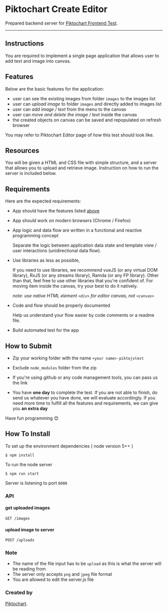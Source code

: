 # Piktochart Create Editor
Prepared backend server for [Piktochart Frontend Test](https://github.com/JakubKubista/pikto-frontend-test).

---

## Instructions

You are required to implement a single page application that allows user to add text and image into canvas.

## Features

Below are the basic features for the application:

- user can see the existing images from folder `images` to the images list
- user can *upload image* to folder `images` and directly added to images list
- user can *add image / text* from the menu to the canvas
- user can *move and delete the image / text* inside the canvas
- the created objects on canvas can be saved and repopulated on refresh browser

You may refer to Piktochart Editor page of how this test should look like.

## Resources

You will be given a HTML and CSS file with simple structure, and a server that allows you to upload and retrieve image. Instruction on how to run the server is included below.

## Requirements

Here are the expected requirements:

- App should have the features listed [above](#features)

- App should work on modern browsers (Chrome / Firefox)

- App logic and data flow are written in a functional and reactive programming concept

    Separate the logic between application data state and template view / user interactions (unidirectional data flow). 

- Use libraries as less as possible,

    If you need to use libraries, we recommend vueJS (or any virtual DOM library), RxJS (or any streams library), Ramda (or any FP library).
    Other than that, feel free to use other libraries that you're confident of.
    For moving item inside the canvas, try your best to do it natively.

    _note: use native HTML element `<div>` for editor canvas, not `<canvas>`_

- Code and flow should be properly documented

    Help us understand your flow easier by code comments or a readme file.

- Build automated test for the app


## How to Submit

- Zip your working folder with the name `<your name>-piktojstest`

- Exclude `node_modules` folder from the zip

- If you're using github or any code management tools, you can pass us the link

- You have **one day** to complete the test. If you are not able to finish, do send us whatever you have done, we will evaluate accordingly. If you need more time to fulfill all the features and requirements, we can give you **an extra day**

Have fun programming 😊

## How To Install

To set up the environment dependencies ( node version 5++ )

```
$ npm install
```

To run the node server

```
$ npm run start
```

Server is listening to port `8000`

### API

#### get uploaded images

```
GET /images
```

#### upload image to server

```
POST /uploads
```

### Note

- The name of the file input has to be `upload` as this is what the server will be reading from
- The server only accepts `png` and `jpeg` file format
- You are allowed to edit the server.js file

### Created by
[Piktochart](https://piktochart.com/).